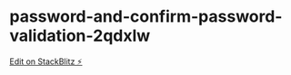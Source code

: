 # password-and-confirm-password-validation-2qdxlw

[Edit on StackBlitz ⚡️](https://stackblitz.com/edit/password-and-confirm-password-validation-2qdxlw)